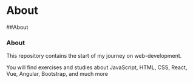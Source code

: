 # About

##About

### About

This repository contains the start of my journey on web-development.

You will find exercises and studies about JavaScript, HTML, CSS, React, Vue, Angular, Bootstrap, and much more
